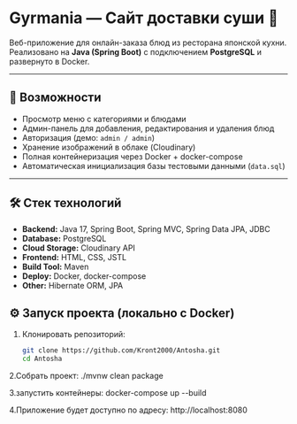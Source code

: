 # Gyrmania — Сайт доставки суши 🍣

Веб-приложение для онлайн-заказа блюд из ресторана японской кухни.  
Реализовано на **Java (Spring Boot)** с подключением **PostgreSQL** и развернуто в Docker.

---

## 🚀 Возможности
- Просмотр меню с категориями и блюдами
- Админ-панель для добавления, редактирования и удаления блюд
- Авторизация (демо: `admin / admin`)
- Хранение изображений в облаке (Cloudinary)
- Полная контейнеризация через Docker + docker-compose
- Автоматическая инициализация базы тестовыми данными (`data.sql`)

---

## 🛠 Стек технологий
- **Backend:** Java 17, Spring Boot, Spring MVC, Spring Data JPA, JDBC
- **Database:** PostgreSQL
- **Cloud Storage:** Cloudinary API
- **Frontend:** HTML, CSS, JSTL
- **Build Tool:** Maven
- **Deploy:** Docker, docker-compose
- **Other:** Hibernate ORM, JPA

## ⚙ Запуск проекта (локально с Docker)
1. Клонировать репозиторий:
   ```bash
   git clone https://github.com/Kront2000/Antosha.git
   cd Antosha
2.Собрать проект:
./mvnw clean package

З.запустить контейнеры:
docker-compose up --build

4.Приложение будет доступно по адресу:
http://localhost:8080

